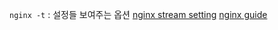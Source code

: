`nginx -t` : 설정들 보여주는 옵션
[nginx stream setting](https://www.digitalocean.com/community/tutorials/how-to-set-up-a-video-streaming-server-using-nginx-rtmp-on-ubuntu-20-04)
[nginx guide](https://nginx.org/en/docs/beginners_guide.html)